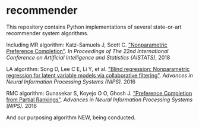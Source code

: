 # recommender
<p>This repository contains Python implementations of several state-or-art recommender system algorithms.</p>
<p>Including MR algorithm: Katz-Samuels J, Scott C. <a href="https://arxiv.org/pdf/1705.08621">"Nonparametric Preference Completion"</a>. <em>In Proceedings of The 22nd International Conference on Artificial Intelligence and Statistics (AISTATS)</em>, 2018</p>
<p>LA algorithm: Song D, Lee C E, Li Y, et al. <a href="http://papers.nips.cc/paper/6108-blind-regression-nonparametric-regression-for-latent-variable-models-via-collaborative-filtering.pdf">"Blind regression: Nonparametric regression for latent variable models via collaborative filtering"</a>. <em>Advances in Neural Information Processing Systems (NIPS).</em> 2016</p>
<p>RMC algorithm: Gunasekar S, Koyejo O O, Ghosh J. <a href="http://papers.nips.cc/paper/6272-preference-completion-from-partial-rankings.pdf">"Preference Completion from Partial Rankings"</a>. <em>Advances in Neural Information Processing Systems (NIPS).</em> 2016</p>
<p>And our purposing algorithm NEW, being conducted.</p>
